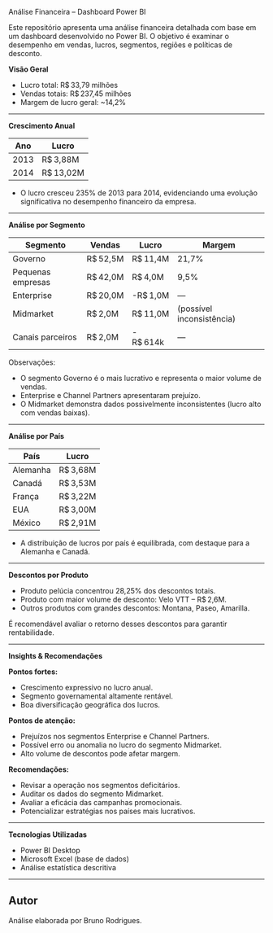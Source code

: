 Análise Financeira – Dashboard Power BI

Este repositório apresenta uma análise financeira detalhada com base em um dashboard desenvolvido no Power BI. O objetivo é examinar o desempenho em vendas, lucros, segmentos, regiões e políticas de desconto.


**Visão Geral**

- Lucro total: R$ 33,79 milhões  
- Vendas totais: R$ 237,45 milhões  
- Margem de lucro geral: ~14,2%

---

**Crescimento Anual**

| Ano  | Lucro       |
|------|-------------|
| 2013 | R$ 3,88M    |
| 2014 | R$ 13,02M   |

- O lucro cresceu 235% de 2013 para 2014, evidenciando uma evolução significativa no desempenho financeiro da empresa.

---

**Análise por Segmento**

| Segmento         | Vendas    | Lucro        | Margem    |
|------------------|-----------|--------------|-----------|
| Governo          | R$ 52,5M  | R$ 11,4M     | 21,7%     |
| Pequenas empresas| R$ 42,0M  | R$ 4,0M      | 9,5%      |
| Enterprise       | R$ 20,0M  | -R$ 1,0M     | —         |
| Midmarket        | R$ 2,0M   | R$ 11,0M     | (possível inconsistência) |
| Canais parceiros | R$ 2,0M   | -R$ 614k     | —         |

Observações:
- O segmento Governo é o mais lucrativo e representa o maior volume de vendas.
- Enterprise e Channel Partners apresentaram prejuízo.
- O Midmarket demonstra dados possivelmente inconsistentes (lucro alto com vendas baixas).

---

**Análise por País**

| País         | Lucro       |
|--------------|-------------|
| Alemanha     | R$ 3,68M    |
| Canadá       | R$ 3,53M    |
| França       | R$ 3,22M    |
| EUA          | R$ 3,00M    |
| México       | R$ 2,91M    |

- A distribuição de lucros por país é equilibrada, com destaque para a Alemanha e Canadá.

---

**Descontos por Produto**

- Produto pelúcia concentrou 28,25% dos descontos totais.
- Produto com maior volume de desconto: Velo VTT – R$ 2,6M.
- Outros produtos com grandes descontos: Montana, Paseo, Amarilla.

É recomendável avaliar o retorno desses descontos para garantir rentabilidade.

---

**Insights & Recomendações**

**Pontos fortes:**
- Crescimento expressivo no lucro anual.
- Segmento governamental altamente rentável.
- Boa diversificação geográfica dos lucros.

**Pontos de atenção:**
- Prejuízos nos segmentos Enterprise e Channel Partners.
- Possível erro ou anomalia no lucro do segmento Midmarket.
- Alto volume de descontos pode afetar margem.

**Recomendações:**
- Revisar a operação nos segmentos deficitários.
- Auditar os dados do segmento Midmarket.
- Avaliar a eficácia das campanhas promocionais.
- Potencializar estratégias nos países mais lucrativos.

---

**Tecnologias Utilizadas**

- Power BI Desktop
- Microsoft Excel (base de dados)
- Análise estatística descritiva

---

**Autor**
---
Análise elaborada por Bruno Rodrigues.
